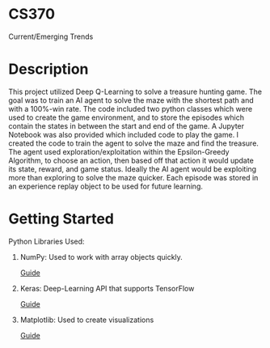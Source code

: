 # CS370
Current/Emerging Trends

# Description

This project utilized Deep Q-Learning to solve a treasure hunting game. The goal was to train an AI agent to solve the maze with the shortest path and with a 100%-win rate. The code included two python classes which were used to create the game environment, and to store the episodes which contain the states in between the start and end of the game. A Jupyter Notebook was also provided which included code to play the game. I created the code to train the agent to solve the maze and find the treasure. The agent used exploration/exploitation within the Epsilon-Greedy Algorithm, to choose an action, then based off that action it would update its state, reward, and game status. Ideally the AI agent would be exploiting more than exploring to solve the maze quicker. Each episode was stored in an experience replay object to be used for future learning. 

# Getting Started

Python Libraries Used:   
1) NumPy: Used to work with array objects quickly.
   
   [Guide](https://numpy.org/install/)
   
2) Keras: Deep-Learning API that supports TensorFlow
   
   [Guide](https://keras.io/getting_started/)

3) Matplotlib: Used to create visualizations
   
   [Guide](https://matplotlib.org/stable/users/getting_started/)
   


